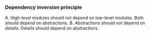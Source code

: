 ### Dependency inversion principle

A. High-level modules should not depend on low-level modules. Both should depend on abstractions.
B. Abstractions should not depend on details. Details should depend on abstractions.